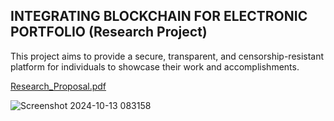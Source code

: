 ## INTEGRATING BLOCKCHAIN FOR ELECTRONIC PORTFOLIO (Research Project)

This project aims to provide a secure, transparent, and censorship-resistant platform for individuals to showcase their work and accomplishments.


[Research_Proposal.pdf](https://github.com/user-attachments/files/17301145/Research_Proposal_2020E186_2020E198.pdf)



![Screenshot 2024-10-13 083158](https://github.com/user-attachments/assets/6d01eae0-cb0f-401f-83b0-c03961a3f693)
